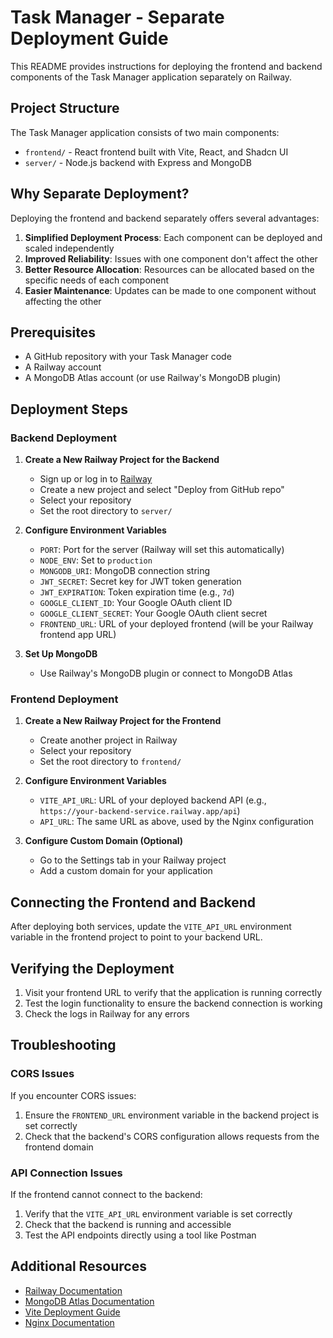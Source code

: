 # Task Manager - Separate Deployment Guide

This README provides instructions for deploying the frontend and backend components of the Task Manager application separately on Railway.

## Project Structure

The Task Manager application consists of two main components:

- `frontend/` - React frontend built with Vite, React, and Shadcn UI
- `server/` - Node.js backend with Express and MongoDB

## Why Separate Deployment?

Deploying the frontend and backend separately offers several advantages:

1. **Simplified Deployment Process**: Each component can be deployed and scaled independently
2. **Improved Reliability**: Issues with one component don't affect the other
3. **Better Resource Allocation**: Resources can be allocated based on the specific needs of each component
4. **Easier Maintenance**: Updates can be made to one component without affecting the other

## Prerequisites

- A GitHub repository with your Task Manager code
- A Railway account
- A MongoDB Atlas account (or use Railway's MongoDB plugin)

## Deployment Steps

### Backend Deployment

1. **Create a New Railway Project for the Backend**
   - Sign up or log in to [Railway](https://railway.app/)
   - Create a new project and select "Deploy from GitHub repo"
   - Select your repository
   - Set the root directory to `server/`

2. **Configure Environment Variables**
   - `PORT`: Port for the server (Railway will set this automatically)
   - `NODE_ENV`: Set to `production`
   - `MONGODB_URI`: MongoDB connection string
   - `JWT_SECRET`: Secret key for JWT token generation
   - `JWT_EXPIRATION`: Token expiration time (e.g., `7d`)
   - `GOOGLE_CLIENT_ID`: Your Google OAuth client ID
   - `GOOGLE_CLIENT_SECRET`: Your Google OAuth client secret
   - `FRONTEND_URL`: URL of your deployed frontend (will be your Railway frontend app URL)

3. **Set Up MongoDB**
   - Use Railway's MongoDB plugin or connect to MongoDB Atlas

### Frontend Deployment

1. **Create a New Railway Project for the Frontend**
   - Create another project in Railway
   - Select your repository
   - Set the root directory to `frontend/`

2. **Configure Environment Variables**
   - `VITE_API_URL`: URL of your deployed backend API (e.g., `https://your-backend-service.railway.app/api`)
   - `API_URL`: The same URL as above, used by the Nginx configuration

3. **Configure Custom Domain (Optional)**
   - Go to the Settings tab in your Railway project
   - Add a custom domain for your application

## Connecting the Frontend and Backend

After deploying both services, update the `VITE_API_URL` environment variable in the frontend project to point to your backend URL.

## Verifying the Deployment

1. Visit your frontend URL to verify that the application is running correctly
2. Test the login functionality to ensure the backend connection is working
3. Check the logs in Railway for any errors

## Troubleshooting

### CORS Issues

If you encounter CORS issues:

1. Ensure the `FRONTEND_URL` environment variable in the backend project is set correctly
2. Check that the backend's CORS configuration allows requests from the frontend domain

### API Connection Issues

If the frontend cannot connect to the backend:

1. Verify that the `VITE_API_URL` environment variable is set correctly
2. Check that the backend is running and accessible
3. Test the API endpoints directly using a tool like Postman

## Additional Resources

- [Railway Documentation](https://docs.railway.app/)
- [MongoDB Atlas Documentation](https://docs.atlas.mongodb.com/)
- [Vite Deployment Guide](https://vitejs.dev/guide/static-deploy.html)
- [Nginx Documentation](https://nginx.org/en/docs/)
